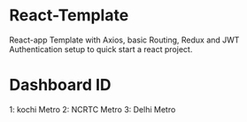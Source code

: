 # React-Template
React-app Template with Axios, basic Routing, Redux and JWT Authentication setup to quick start a react project.
# Dashboard ID
1: kochi Metro
2: NCRTC Metro
3: Delhi Metro
